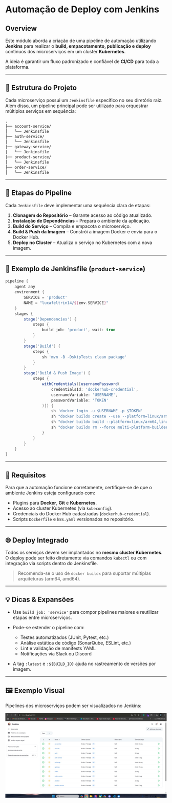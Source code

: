 # Automação de Deploy com Jenkins

## Overview

Este módulo aborda a criação de uma pipeline de automação utilizando **Jenkins** para realizar o **build, empacotamento, publicação e deploy** contínuos dos microserviços em um cluster **Kubernetes**.

A ideia é garantir um fluxo padronizado e confiável de **CI/CD** para toda a plataforma.

---

## 🧱 Estrutura do Projeto

Cada microserviço possui um `Jenkinsfile` específico no seu diretório raiz. Além disso, um pipeline principal pode ser utilizado para orquestrar múltiplos serviços em sequência:

```
.
├── account-service/
│   └── Jenkinsfile
├── auth-service/
│   └── Jenkinsfile
├── gateway-service/
│   └── Jenkinsfile
├── product-service/
│   └── Jenkinsfile
├── order-service/
│   └── Jenkinsfile
```

---

## 🔁 Etapas do Pipeline

Cada `Jenkinsfile` deve implementar uma sequência clara de etapas:

1. **Clonagem do Repositório** – Garante acesso ao código atualizado.
2. **Instalação de Dependências** – Prepara o ambiente da aplicação.
3. **Build do Serviço** – Compila e empacota o microserviço.
4. **Build & Push da Imagem** – Constrói a imagem Docker e envia para o Docker Hub.
5. **Deploy no Cluster** – Atualiza o serviço no Kubernetes com a nova imagem.

---

## 📄 Exemplo de Jenkinsfile (`product-service`)

```groovy
pipeline {
    agent any
    environment {
        SERVICE = 'product'
        NAME = "lucafeltrin14/${env.SERVICE}"
    }
    stages {
        stage('Dependencies') {
            steps {
                build job: 'product', wait: true
            }
        }
        stage('Build') {
            steps {
                sh 'mvn -B -DskipTests clean package'
            }
        }
        stage('Build & Push Image') {
            steps {
                withCredentials([usernamePassword(
                    credentialsId: 'dockerhub-credential',
                    usernameVariable: 'USERNAME',
                    passwordVariable: 'TOKEN'
                )]) {
                    sh 'docker login -u $USERNAME -p $TOKEN'
                    sh "docker buildx create --use --platform=linux/arm64,linux/amd64 --node multi-platform-builder-${env.SERVICE} --name multi-platform-builder-${env.SERVICE}"
                    sh "docker buildx build --platform=linux/arm64,linux/amd64 --push --tag ${env.NAME}:latest --tag ${env.NAME}:${env.BUILD_ID} -f Dockerfile ."
                    sh "docker buildx rm --force multi-platform-builder-${env.SERVICE}"
                }
            }
        }
    }
}
```

---

## 🧩 Requisitos

Para que a automação funcione corretamente, certifique-se de que o ambiente Jenkins esteja configurado com:

* Plugins para **Docker**, **Git** e **Kubernetes**.
* Acesso ao cluster Kubernetes (via `kubeconfig`).
* Credenciais do Docker Hub cadastradas (`dockerhub-credential`).
* Scripts `Dockerfile` e `k8s.yaml` versionados no repositório.

---

## 🌐 Deploy Integrado

Todos os serviços devem ser implantados no **mesmo cluster Kubernetes**. O deploy pode ser feito diretamente via comandos `kubectl` ou com integração via scripts dentro do Jenkinsfile.

> Recomenda-se o uso de `docker buildx` para suportar múltiplas arquiteturas (arm64, amd64).

---

## 💡 Dicas & Expansões

* Use `build job: 'service'` para compor pipelines maiores e reutilizar etapas entre microserviços.
* Pode-se estender o pipeline com:

  * Testes automatizados (JUnit, Pytest, etc.)
  * Análise estática de código (SonarQube, ESLint, etc.)
  * Lint e validação de manifests YAML
  * Notificações via Slack ou Discord
* A tag `:latest` e `:${BUILD_ID}` ajuda no rastreamento de versões por imagem.

---

## 🖼 Exemplo Visual

Pipelines dos microserviços podem ser visualizados no Jenkins:

![Jenkins Pipeline](jenkins.png)


